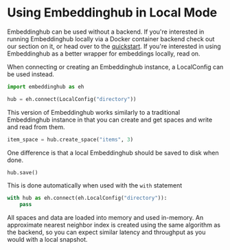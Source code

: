# Using Embeddinghub in Local Mode

Embeddinghub can be used without a backend. If you're interested in running Embeddinghub locally via a Docker container backend check out our section on it, or head over to the [quickstart](/quickstart). If you're interested in using Embeddinghub as a better wrapper for embeddings locally, read on.

When connecting or creating an Embeddinghub instance, a LocalConfig can be used instead.

```py
import embeddinghub as eh

hub = eh.connect(LocalConfig("directory"))
```

This version of Embeddinghub works similarly to a traditional Embeddinghub instance in that you can create and get spaces and write and read from them.

```py
item_space = hub.create_space("items", 3)
```

One difference is that a local Embeddinghub should be saved to disk when done.

```py
hub.save()
```

This is done automatically when used with the `with` statement

```py
with hub as eh.connect(eh.LocalConfig("directory")):
	pass
```

All spaces and data are loaded into memory and used in-memory. An approximate nearest neighbor index is created using the same algorithm as the backend, so you can expect similar latency and throughput as you would with a local snapshot.
